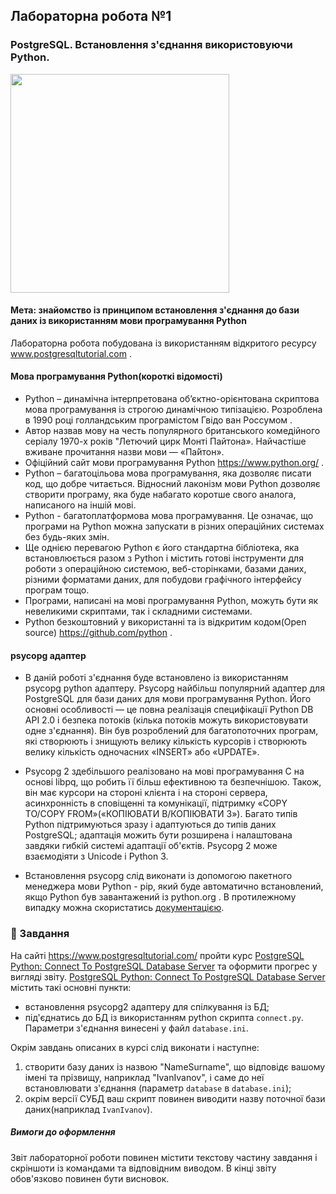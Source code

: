 ## Лабораторна робота №1
### PostgreSQL. Встановлення з'єднання використовуючи Python.
<img src='img/logo.png' width=350/>

#### Мета: знайомство із принципом встановлення з'єднання до бази даних із використанням мови програмування Python
Лабораторна робота побудована із використанням відкритого ресурсу www.postgresqltutorial.com .

#### Мова програмування Python(короткі відомості)
* Python  – динамічна інтерпретована об’єктно-орієнтована скриптова мова програмування із строгою динамічною типізацією. Розроблена в 1990 році голландським програмістом Гвідо ван Россумом .
* Автор назвав мову на честь популярного британського комедійного серіалу 1970-х років "Летючий цирк Монті Пайтона». Найчастіше вживане прочитання назви мови — «Па́йтон».
* Офіційний сайт мови програмування Python https://www.python.org/ .
* Python – багатоцільова мова програмування, яка дозволяє писати код, що добре читається. Відносний лаконізм мови Python дозволяє створити програму, яка буде набагато коротше свого аналога, написаного на іншій мові.
* Python - багатоплатформова мова програмування. Це означає, що програми на Python можна запускати в різних операційних системах без будь-яких змін.
* Ще однією перевагою Python є його стандартна бібліотека, яка встановлюється разом з Python і містить готові інструменти для роботи з операційною системою, веб-сторінками, базами даних, різними форматами даних, для побудови графічного інтерфейсу програм тощо.
* Програми, написані на мові програмування Python, можуть бути як невеликими скриптами, так і складними системами.
* Python безкоштовний у використанні та із відкритим кодом(Open source) https://github.com/python .


#### psycopg адаптер
* В даній роботі з'єднання буде встановлено із використанням psycopg python адаптеру. Psycopg найбільш популярний адаптер для PostgreSQL для бази даних для мови програмування Python. Його основні особливості — це повна реалізація специфікації Python DB API 2.0 і безпека потоків (кілька потоків можуть використовувати одне з'єднання). Він був розроблений для багатопоточних програм, які створюють і знищують велику кількість курсорів і створюють велику кількість одночасних «INSERT» або «UPDATE». 

* Psycopg 2 здебільшого реалізовано на мові програмування C на основі libpq, що робить її більш ефективною та безпечнішою. Також, він має курсори на стороні клієнта і на стороні сервера, асинхронність в сповіщенні та комунікації, підтримку «COPY TO/COPY FROM»(«КОПІЮВАТИ В/КОПІЮВАТИ З»). Багато типів Python підтримуються зразу і адаптуються до типів даних PostgreSQL; адаптація можить бути розширена і налаштована завдяки гибкій системі адаптації об'єктів. Psycopg 2 може взаємодіяти з Unicode і Python 3.

* Встановлення psycopg слід виконати із допомогою пакетного менеджера мови Python - pip, який буде автоматично встановлений, якщо Python був завантажений із python.org . В протилежному випадку можна скористатись [документацією](https://pip.pypa.io/en/stable/installation/).

### 🎯 Завдання
На сайті https://www.postgresqltutorial.com/ пройти курс [PostgreSQL Python: Connect To PostgreSQL Database Server](https://www.postgresqltutorial.com/postgresql-python/connect/) та  оформити прогрес у вигляді звіту.
[PostgreSQL Python: Connect To PostgreSQL Database Server](https://www.postgresqltutorial.com/postgresql-python/connect/) містить такі основні пункти: 
- встановлення psycopg2 адaптеру для спілкування із БД;
- під'єднатись до БД із використанням python скрипта `connect.py`.  Параметри з'єднання винесені у файл `database.ini`.

Окрім завдань описаних в курсі слід виконати і наступне: 
1. створити базу даних із назвою "NameSurname", що відповідє вашому імені та прізвищу, наприклад "IvanIvanov", і саме до неї встановлювати з'єднання (параметр `database` в `database.ini`);
2. окрім версії СУБД ваш скрипт повинен виводити назву поточної бази даних(наприклад `IvanIvanov`).

##### Вимоги до оформлення
Звіт лабораторної роботи повинен містити текстову частину завдання і скріншоти із командами та відповідним виводом. В кінці звіту обов'язково повинен бути висновок.

